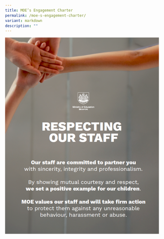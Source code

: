 ```yaml
---
title: MOE’s Engagement Charter
permalink: /moe-s-engagement-charter/
variant: markdown
description: ""
---
```


![](/images/Engagement_Charter.png)
